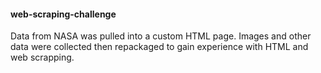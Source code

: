 #### web-scraping-challenge

Data from NASA was pulled into a custom HTML page. Images and other data were collected then repackaged to gain experience with HTML and web scrapping. 
